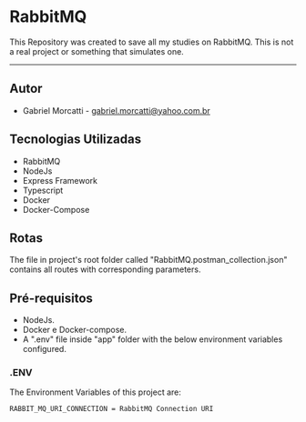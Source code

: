 # RabbitMQ

This Repository was created to save all my studies on RabbitMQ.
This is not a real project or something that simulates one.

---

## Autor

- Gabriel Morcatti - gabriel.morcatti@yahoo.com.br

## Tecnologias Utilizadas

- RabbitMQ
- NodeJs
- Express Framework
- Typescript
- Docker
- Docker-Compose

## Rotas

The file in project's root folder called "RabbitMQ.postman_collection.json" contains all routes with corresponding parameters.

## Pré-requisitos

- NodeJs.
- Docker e Docker-compose.
- A ".env" file inside "app" folder with the below environment variables configured.

### .ENV

The Environment Variables of this project are:

```env
RABBIT_MQ_URI_CONNECTION = RabbitMQ Connection URI
```
